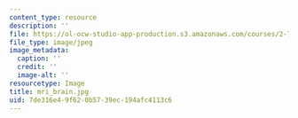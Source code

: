 ```yaml
---
content_type: resource
description: ''
file: https://ol-ocw-studio-app-production.s3.amazonaws.com/courses/2-717j-optical-engineering-spring-2002/7de316e49f620b5739ec194afc4113c6_mri_brain.jpg
file_type: image/jpeg
image_metadata:
  caption: ''
  credit: ''
  image-alt: ''
resourcetype: Image
title: mri_brain.jpg
uid: 7de316e4-9f62-0b57-39ec-194afc4113c6
---
```

